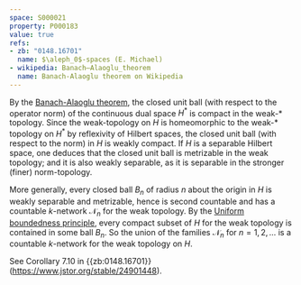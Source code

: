 ```yaml
---
space: S000021
property: P000183
value: true
refs:
- zb: "0148.16701"
  name: $\aleph_0$-spaces (E. Michael)
- wikipedia: Banach–Alaoglu_theorem
  name: Banach-Alaoglu theorem on Wikipedia
---
```


By the [Banach-Alaoglu theorem](https://en.wikipedia.org/wiki/Banach%E2%80%93Alaoglu_theorem), the closed unit ball (with respect to the operator norm) of the continuous dual space $H^*$ is compact in the weak-* topology.  Since the weak-topology on $H$ is homeomorphic to the weak-* topology on $H^*$ by reflexivity of Hilbert spaces, the closed unit ball (with respect to the norm) in $H$ is weakly compact.  If $H$ is a separable Hilbert space, one deduces that the closed unit ball is metrizable in the weak topology; and it is also weakly separable, as it is separable in the stronger (finer) norm-topology.

More generally, every closed ball $B_n$ of radius $n$ about the origin in $H$ is weakly separable and metrizable, hence is second countable and has a countable $k$-network $\mathcal N_n$ for the weak topology.  By the [Uniform boundedness principle](https://en.wikipedia.org/wiki/Uniform_boundedness_principle), every compact subset of $H$ for the weak topology is contained in some ball $B_n$.  So the union of the families $\mathcal N_n$ for $n=1,2,\dots$ is a countable $k$-network for the weak topology on $H$.

See Corollary 7.10 in {{zb:0148.16701}} (<https://www.jstor.org/stable/24901448>).
